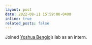 ```yaml
---
layout: post
date: 2022-08-11 15:59:00-0400
inline: true
related_posts: false
---
```


Joined [Yoshua Bengio](https://yoshuabengio.org/)’s lab as an intern.
